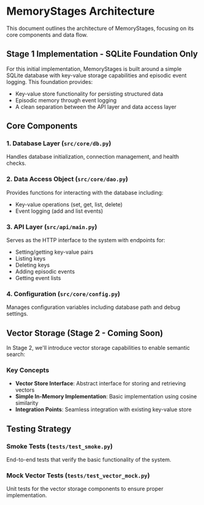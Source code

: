 # MemoryStages Architecture

This document outlines the architecture of MemoryStages, focusing on its core components and data flow.

## Stage 1 Implementation - SQLite Foundation Only

For this initial implementation, MemoryStages is built around a simple SQLite database with key-value storage capabilities and episodic event logging. This foundation provides:

- Key-value store functionality for persisting structured data
- Episodic memory through event logging
- A clean separation between the API layer and data access layer

## Core Components

### 1. Database Layer (`src/core/db.py`)
Handles database initialization, connection management, and health checks.

### 2. Data Access Object (`src/core/dao.py`)
Provides functions for interacting with the database including:
- Key-value operations (set, get, list, delete)
- Event logging (add and list events)

### 3. API Layer (`src/api/main.py`)
Serves as the HTTP interface to the system with endpoints for:
- Setting/getting key-value pairs
- Listing keys
- Deleting keys  
- Adding episodic events
- Getting event lists

### 4. Configuration (`src/core/config.py`)
Manages configuration variables including database path and debug settings.

## Vector Storage (Stage 2 - Coming Soon)

In Stage 2, we'll introduce vector storage capabilities to enable semantic search:

### Key Concepts
- **Vector Store Interface**: Abstract interface for storing and retrieving vectors  
- **Simple In-Memory Implementation**: Basic implementation using cosine similarity
- **Integration Points**: Seamless integration with existing key-value store

## Testing Strategy  

### Smoke Tests (`tests/test_smoke.py`)
End-to-end tests that verify the basic functionality of the system.

### Mock Vector Tests (`tests/test_vector_mock.py`)
Unit tests for the vector storage components to ensure proper implementation.
